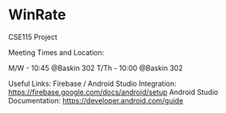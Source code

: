# WinRate
CSE115 Project

Meeting Times and Location:

M/W - 10:45 @Baskin 302
T/Th - 10:00 @Baskin 302

Useful Links:
Firebase / Android Studio Integration: https://firebase.google.com/docs/android/setup
Android Studio Documentation: https://developer.android.com/guide
